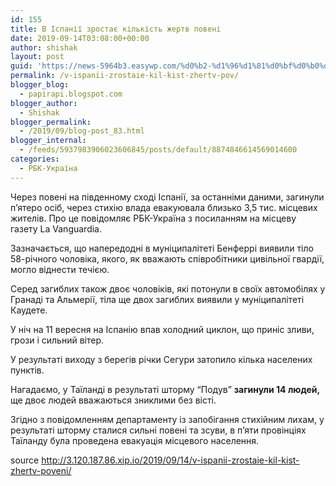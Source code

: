 ```yaml
---
id: 155
title: В Іспанії зростає кількість жертв повені
date: 2019-09-14T03:08:00+00:00
author: shishak
layout: post
guid: 'https://news-5964b3.easywp.com/%d0%b2-%d1%96%d1%81%d0%bf%d0%b0%d0%bd%d1%96%d1%97-%d0%b7%d1%80%d0%be%d1%81%d1%82%d0%b0%d1%94-%d0%ba%d1%96%d0%bb%d1%8c%d0%ba%d1%96%d1%81%d1%82%d1%8c-%d0%b6%d0%b5%d1%80%d1%82%d0%b2-%d0%bf%d0%be%d0%b2/'
permalink: /v-ispanii-zrostaie-kil-kist-zhertv-pov/
blogger_blog:
  - papirapi.blogspot.com
blogger_author:
  - Shishak
blogger_permalink:
  - /2019/09/blog-post_83.html
blogger_internal:
  - /feeds/5937983906023606845/posts/default/8874846614569014600
categories:
  - РБК-Україна
---
```

Через повені на південному сході Іспанії, за останніми даними, загинули п&#8217;ятеро осіб, через стихію влада евакуювала близько 3,5 тис. місцевих жителів. Про це повідомляє РБК-Україна з посиланням на місцеву газету La Vanguardia.

Зазначається, що напередодні в муніципалітеті Бенферрі виявили тіло 58-річного чоловіка, якого, як вважають співробітники цивільної гвардії, могло віднести течією.

Серед загиблих також двоє чоловіків, які потонули в своїх автомобілях у Гранаді та Альмерії, тіла ще двох загиблих виявили у муніципалітеті Каудете.

У ніч на 11 вересня на Іспанію впав холодний циклон, що приніс зливи, грози і сильний вітер.

У результаті виходу з берегів річки Сегури затопило кілька населених пунктів.

Нагадаємо, у Таїланді в результаті шторму “Подув” **загинули 14 людей,** ще двоє людей вважаються зниклими без вісті.

Згідно з повідомленням департаменту із запобігання стихійним лихам, у результаті шторму сталися сильні повені та зсуви, в п&#8217;яти провінціях Таїланду була проведена евакуація місцевого населення.

source <http://3.120.187.86.xip.io/2019/09/14/v-ispanii-zrostaie-kil-kist-zhertv-poveni/>